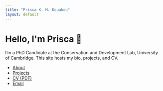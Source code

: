 ```yaml
---
title: "Prisca K. M. Kouakou"
layout: default
---
```


# Hello, I'm Prisca 👋

I’m a PhD Candidate at the Conservation and Development Lab, University of Cambridge. This site hosts my bio, projects, and CV.

- [About](about.md)
- [Projects](projects.md)
- [CV (PDF)](docs/CV.pdf)  <!-- this will work after step 3 -->
- [Email](mailto:you@example.com)
